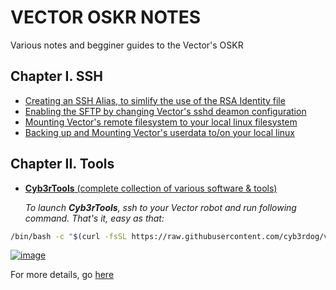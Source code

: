 # VECTOR OSKR NOTES
Various notes and begginer guides to the Vector's OSKR

## Chapter I. SSH

- [Creating an SSH Alias, to simlify the use of the RSA Identity file](https://github.com/cyb3rdog/vector-oskr-notes/blob/main/vector-ssh_alias.md)
- [Enabling the SFTP by changing Vector's sshd deamon configuration](https://github.com/cyb3rdog/vector-oskr-notes/blob/main/vector-sftp.md)
- [Mounting Vector's remote filesystem to your local linux filesystem](https://github.com/cyb3rdog/vector-oskr-notes/blob/main/vector-sshfs.md)
- [Backing up and Mounting Vector's userdata to/on your local linux](https://github.com/cyb3rdog/vector-oskr-notes/blob/main/vector-data.md)

## Chapter II. Tools

- [**Cyb3rTools** (complete collection of various software & tools)](https://github.com/cyb3rdog/vector-oskr-notes/blob/main/packages/README.md)

  *To launch **Cyb3rTools**, ssh to your Vector robot and run following command. That's it, easy as that:*
```sh
/bin/bash -c "$(curl -fsSL https://raw.githubusercontent.com/cyb3rdog/vector-oskr-notes/main/scripts/cyb3rtools.sh)"
```
[![image](https://user-images.githubusercontent.com/12493945/124993817-2e5acd00-e045-11eb-9620-10239fa1b7c8.png)](https://github.com/cyb3rdog/vector-oskr-notes/blob/main/packages/README.md)

For more details, go [here](https://github.com/cyb3rdog/vector-oskr-notes/blob/main/packages/README.md)

